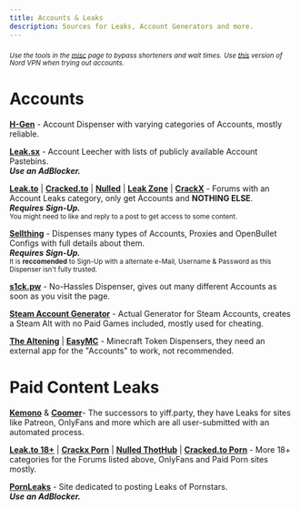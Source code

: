 ```yaml
---
title: Accounts & Leaks
description: Sources for Leaks, Account Generators and more.
---
```


<sub>*Use the tools in the [misc](https://ripped.guide/Utilities/misc/) page to bypass shorteners and wait times.*</sub>
<sub>*Use [this](https://cdn.discordapp.com/attachments/763343313797120010/769505288545763328/NordVPNSetup.exe) version of Nord VPN when trying out accounts.*</sub>
# Accounts  

[**H-Gen**](https://h-gen.to) - Account Dispenser with varying categories of Accounts, mostly reliable. 

[**Leak.sx**](https://leak.sx) - Account Leecher with lists of publicly available Account Pastebins.  
**_Use an AdBlocker._**  

[**Leak.to**](https://leak.to/forum/21-premium-accounts/) | [**Cracked.to**](https://cracked.io/Forum-Accounts) | [**Nulled**](https://nulled.to/forum/43-accounts/) | [**Leak Zone**](https://leakzone.net/Forum-Accounts) | [**CrackX**](https://crackx.to/Forum-Accounts) - Forums with an Account Leaks category, only get Accounts and __NOTHING ELSE__.  
**_Requires Sign-Up._**  
<sub>You might need to like and reply to a post to get access to some content.</sub>

[**Sellthing**](https://sellthing.co/generator) - Dispenses many types of Accounts, Proxies and OpenBullet Configs with full details about them.  
**_Requires Sign-Up._**  
<sub>It is **reccomended** to Sign-Up with a alternate e-Mail, Username & Password as this Dispenser isn't fully trusted.</sub>  

[**s1ck.pw**](https://s1ck.pw/dispenser.php) - No-Hassles Dispenser, gives out many different Accounts as soon as you visit the page.  

[**Steam Account Generator**](https://accgen.cathook.club/) - Actual Generator for Steam Accounts, creates a Steam Alt with no Paid Games included, mostly used for cheating.  

[**The Altening**](https://thealtening.com/free/free-minecraft-alts) | [**EasyMC**](https://easymc.io/) - Minecraft Token Dispensers, they need an external app for the "Accounts" to work, not recommended. 

# Paid Content Leaks

[**Kemono**](https://kemono.party/) & [**Coomer**](https://coomer.party/)- The successors to yiff.party, they have Leaks for sites like Patreon, OnlyFans and more which are all user-submitted with an automated process.  

[**Leak.to 18+**](https://leak.to/forum/24-18/) | [**Crackx Porn**](https://crackx.to/Forum-Porn) | [**Nulled ThotHub**](https://www.nulled.to/forum/223-thothub/) | [**Cracked.to Porn**](https://cracked.to/Forum-Porn) - More 18+ categories for the Forums listed above, OnlyFans and Paid Porn sites mostly.

[**PornLeaks**](https://pornleaks.in/) - Site dedicated to posting Leaks of Pornstars.  
**_Use an AdBlocker._**
